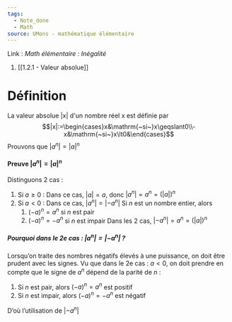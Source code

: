 ```yaml
---
tags:
  - Note_done
  - Math
source: UMons - mathématique élémentaire
---
```


Link :
_Math élémentaire : Inégalité_
1. [[1.2.1 - Valeur absolue]]

# Définition
La valeur absolue |x| d'un nombre réel x est définie par $$|x|:=\begin{cases}x&\mathrm{~si~}x\geqslant0\\-x&\mathrm{~si~}x\lt0&\end{cases}$$
Prouvons que $|a^n| = |a|^n$

#### Preuve $|a^n| = |a|^n$
Distinguons 2 cas :
1. Si $a \ge 0$ : 
Dans ce cas, $|a| = a$, donc $|a^n| = a^n = (|a|)^n$ 
2. Si $a < 0$ :
Dans ce cas, $|a^n| = |-a^n|$
Si $n$ est un nombre entier, alors 
    1. $(-a)^n = a^n$ si $n$ est pair
    2. $(-a)^n = -a^n$ si $n$ est impair
Dans les 2 cas, $|-a^n| = a^n = (|a|)^n$

##### Pourquoi dans le 2e cas : $|a^n| = |-a^n|$ ?
Lorsqu’on traite des nombres négatifs élevés à une puissance, on doit être prudent avec les signes.
Vu que dans le 2e cas : $a<0$, on doit prendre en compte que le signe de $a^n$ dépend de la parité de $n$ : 
1. Si $n$ est pair, alors $(-a)^n = a^n$ est positif
2. Si $n$ est impair, alors $(-a)^n = -a^n$ est négatif

D’où l’utilisation de $|-a^n|$
